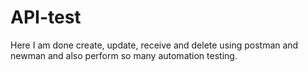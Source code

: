 # API-test
Here I am done create, update, receive and delete using postman and newman and also perform so many automation testing.
